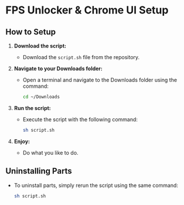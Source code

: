 # FPS Unlocker & Chrome UI Setup

## How to Setup

1. **Download the script:**
   - Download the `script.sh` file from the repository.

2. **Navigate to your Downloads folder:**
   - Open a terminal and navigate to the Downloads folder using the command:
     ```bash
     cd ~/Downloads
     ```

3. **Run the script:**
   - Execute the script with the following command:
     ```bash
     sh script.sh
     ```

4. **Enjoy:**
   - Do what you like to do.

## Uninstalling Parts

- To uninstall parts, simply rerun the script using the same command:
  ```bash
  sh script.sh
